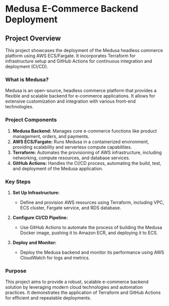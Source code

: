 
# Medusa E-Commerce Backend Deployment

## Project Overview

This project showcases the deployment of the Medusa headless commerce platform using AWS ECS/Fargate. It incorporates Terraform for infrastructure setup and GitHub Actions for continuous integration and deployment (CI/CD).

### What is Medusa?

Medusa is an open-source, headless commerce platform that provides a flexible and scalable backend for e-commerce applications. It allows for extensive customization and integration with various front-end technologies.

### Project Components

1. **Medusa Backend:** Manages core e-commerce functions like product management, orders, and payments.
2. **AWS ECS/Fargate:** Runs Medusa in a containerized environment, providing scalability and serverless compute capabilities.
3. **Terraform:** Automates the provisioning of AWS infrastructure, including networking, compute resources, and database services.
4. **GitHub Actions:** Handles the CI/CD process, automating the build, test, and deployment of the Medusa application.

### Key Steps

1. **Set Up Infrastructure:**
   - Define and provision AWS resources using Terraform, including VPC, ECS cluster, Fargate service, and RDS database.

2. **Configure CI/CD Pipeline:**
   - Use GitHub Actions to automate the process of building the Medusa Docker image, pushing it to Amazon ECR, and deploying it to ECS.

3. **Deploy and Monitor:**
   - Deploy the Medusa backend and monitor its performance using AWS CloudWatch for logs and metrics.

### Purpose

This project aims to provide a robust, scalable e-commerce backend solution by leveraging modern cloud technologies and automation practices. It demonstrates the application of Terraform and GitHub Actions for efficient and repeatable deployments.

